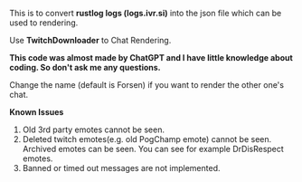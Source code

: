 This is to convert **rustlog logs (logs.ivr.si)** into the json file which can be used to rendering.

Use **TwitchDownloader** to Chat Rendering.

**This code was almost made by ChatGPT and I have little knowledge about coding. So don't ask me any questions.**

Change the name (default is Forsen) if you want to render the other one's chat.


**Known Issues**
1. Old 3rd party emotes cannot be seen.
2. Deleted twitch emotes(e.g. old PogChamp emote) cannot be seen. Archived emotes can be seen. You can see for example DrDisRespect emotes.
3. Banned or timed out messages are not implemented.
